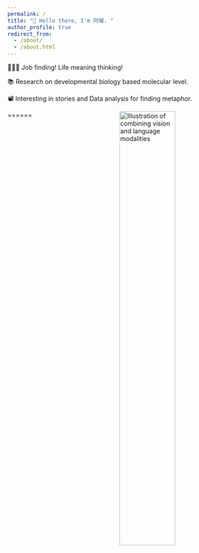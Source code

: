 ```yaml
---
permalink: /
title: "👋 Hello there, I'm 阿耀. "
author_profile: true
redirect_from: 
  - /about/
  - /about.html
---
```


👨🏻‍💻 Job finding! Life meaning thinking!  

📚 Research on developmental biology based molecular level.

📽️ Interesting in stories and Data analysis for finding metaphor. 

<img src="/images/image_to_text_vis.png" alt="Illustration of combining vision and language modalities" style="width:50%; height:auto; float:right;">

======






